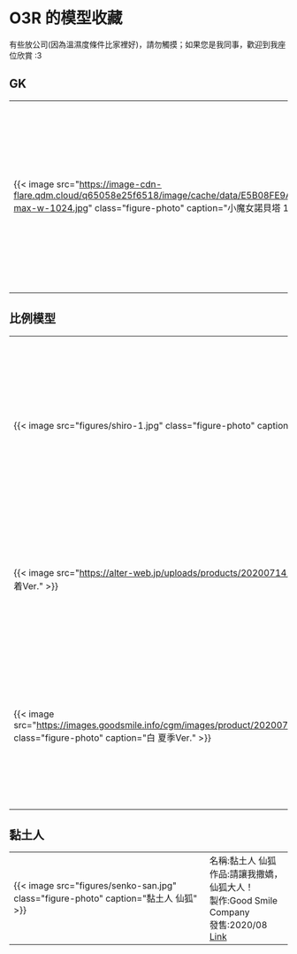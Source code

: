 # O3R 的模型收藏

<style>.figure-photo img {width: 25rem;height: auto;}</style>

有些放公司(因為溫濕度條件比家裡好)，請勿觸摸；如果您是我同事，歡迎到我座位欣賞 :3

## GK
|                                                                                                                                                                                                            |                                                                                                                                                                                   |
| ---------------------------------------------------------------------------------------------------------------------------------------------------------------------------------------------------------- | :-------------------------------------------------------------------------------------------------------------------------------------------------------------------------------- |
| {{< image src="https://image-cdn-flare.qdm.cloud/q65058e25f6518/image/cache/data/E5B08FE9AD94E5A5B3E8ABBEE8B29DE5A194/800_995_1-max-w-1024.jpg" class="figure-photo" caption="小魔女諾貝塔 1/6 GK雕像" >}} | `已預訂`</br>名稱:小魔女諾貝塔 1/6 GK雕像</br>作品:小魔女諾貝塔</br>製作:BS STUDIO</br>發售:2022 Q2/Q3</br>[Link](https://www.bro-stacker.com/GK%E4%BA%BA%E5%83%8F?product_id=20) |

## 比例模型

|                                                                                                                                                                                |                                                                                                                                                                                                             |
| ------------------------------------------------------------------------------------------------------------------------------------------------------------------------------ | :---------------------------------------------------------------------------------------------------------------------------------------------------------------------------------------------------------- |
| {{< image src="figures/shiro-1.jpg" class="figure-photo" caption="POP UP PARADE 白 狙擊手 Ver." >}}                                                                            | 名稱:POP UP PARADE 白 狙擊手 Ver.</br>作品:NO GAME NO LIFE 遊戲人生</br>製作:Good Smile Company</br>發售:2020/05</br>[Link](https://www.goodsmile.info/zh/product/9132/POP+UP+PARADE+Shiro+Sniper+Ver.html) |
| {{< image src="https://alter-web.jp/uploads/products/20200714142145_oOlXdPB8.jpg" class="figure-photo" caption="ハチロク　水着Ver." >}}                                        | 名稱:ハチロク　水着Ver.</br>作品:まいてつ pure station</br>製作:ALTER</br>發售:2022/01</br>[Link](https://alter-web.jp/products/482/)                                                                       |
| {{< image src="https://images.goodsmile.info/cgm/images/product/20200728/9835/72519/large/2cddce5ba8fc9914c128e5922b2bef03.jpg" class="figure-photo" caption="白 夏季Ver." >}} | `已預訂`</br>名稱:白 夏季Ver.</br>作品:NO GAME NO LIFE 遊戲人生</br>製作:Good Smile Company</br>發售:2022/05</br>[Link](https://www.goodsmile.info/zh/product/9835/%E7%99%BD+%E5%A4%8F%E5%AD%A3Ver.html)    |


## 黏土人
|                                                                                      |                                                                                                                                                                                                          |
| ------------------------------------------------------------------------------------ | :------------------------------------------------------------------------------------------------------------------------------------------------------------------------------------------------------- |
| {{< image src="figures/senko-san.jpg" class="figure-photo" caption="黏土人 仙狐" >}} | 名稱:黏土人 仙狐</br>作品:請讓我撒嬌，仙狐大人！</br>製作:Good Smile Company</br>發售:2020/08</br>[Link](https://www.goodsmile.info/zh/product/9189/%E9%BB%8F%E5%9C%9F%E4%BA%BA+%E4%BB%99%E7%8B%90.html) |

